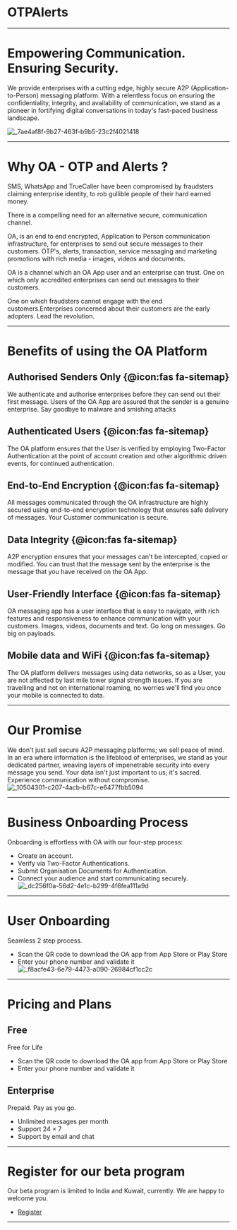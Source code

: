 

# OTPAlerts

--------------------------------------------------------------
# Empowering Communication. Ensuring Security.

We provide enterprises with a cutting edge, highly secure A2P (Application-to-Person) messaging platform. With a relentless focus on ensuring the confidentiality, integrity, and availability of communication, we stand as a pioneer in fortifying digital conversations in today's fast-paced business landscape.

![_7ae4af8f-9b27-463f-b9b5-23c2f4021418](https://github.com/notiphyapp/wwd/assets/5462166/df6c18fa-0042-4510-9ab1-b5cac66893c4)

--------------------------------------------------------------
# Why OA - OTP and Alerts ?

SMS, WhatsApp and TrueCaller have been compromised by fraudsters claiming enterprise identity, to rob gullible people of their hard earned money.

There is a compelling need for an alternative secure, communication channel.

OA, is an end to end encrypted, Application to Person communication infrastructure, for enterprises to send out secure messages to their customers. OTP's, alerts, transaction, service messaging and marketing promotions with rich media - images, videos and documents.

OA is a channel which an OA App user and an enterprise can trust. One on which only accredited enterprises can send out messages to their customers. 

One on which fraudsters cannot engage with the end customers.Enterprises concerned about their customers are the early adopters. Lead the revolution.

--------------------------------------------------------------
# Benefits of using the OA Platform

## Authorised Senders Only  {@icon:fas fa-sitemap} 
We authenticate and authorise enterprises before they can send out their first message. Users of the OA App are assured that the sender is a genuine enterprise. Say goodbye to malware and smishing attacks

## Authenticated Users {@icon:fas fa-sitemap} 
The OA platform ensures that the User is verified by employing Two-Factor Authentication at the point of account creation and other algorithmic driven events, for continued authentication.

## End-to-End Encryption {@icon:fas fa-sitemap} 
All messages communicated through the OA infrastructure are highly secured using end-to-end encryption technology that ensures safe delivery of messages. Your Customer communication is secure.

## Data Integrity {@icon:fas fa-sitemap} 
A2P encryption ensures that your messages can't be intercepted, copied or modified. You can trust that the message sent by the enterprise is the message that you have received on the OA App.

## User-Friendly Interface {@icon:fas fa-sitemap} 
OA messaging app has a user interface that is easy to navigate, with rich features and responsiveness to enhance communication with your customers. Images, videos, documents and text. Go long on messages. Go big on payloads.

## Mobile data and WiFi {@icon:fas fa-sitemap} 
The OA platform delivers messages using data networks, so as a User, you are not affected by last mile tower signal strength issues. If you are travelling and not on international roaming, no worries we'll find you once your mobile is connected to data.

--------------------------------------------------------------

# Our Promise
We don't just sell secure A2P messaging platforms; we sell peace of mind. In an era where information is the lifeblood of enterprises, we stand as your dedicated partner, weaving layers of impenetrable security into every message you send. Your data isn't just important to us; it's sacred. Experience communication without compromise.
![_10504301-c207-4acb-b67c-e6477fbb5094](https://github.com/notiphyapp/wwd/assets/5462166/c9bc9220-fa03-4dbe-9361-baf393e9c68d)

--------------------------------------------------------------
# Business Onboarding Process
Onboarding is effortless with OA with our four-step process:
- Create an account.
- Verify via Two-Factor Authentications.
- Submit Organisation Documents for Authentication.
- Connect your audience and start communicating securely.
![_dc256f0a-56d2-4e1c-b299-4f6fea111a9d](https://github.com/notiphyapp/wwd/assets/5462166/30c7b7f2-ebb5-4a69-af16-52ea7a7d23fc)

--------------------------------------------------------------
# User Onboarding
Seamless 2 step process.
- Scan the QR code to download the OA app from App Store or Play Store
- Enter your phone number and validate it
![_f8acfe43-6e79-4473-a090-26984cf1cc2c](https://github.com/notiphyapp/wwd/assets/5462166/46e75a3c-e70d-4e4d-aae3-79313c78ada2)

--------------------------------------------------------------
# Pricing and Plans
## Free
Free for Life
- Scan the QR code to download the OA app from App Store or Play Store
- Enter your phone number and validate it

## Enterprise
Prepaid. Pay as you go.
- Unlimited messages per month
- Support 24 × 7 
- Support by email and chat

--------------------------------------------------------------
# Register for our beta program
Our beta program is limited to India and Kuwait, currently. We are happy to welcome you.
- [Register](https://app.otpalerts.com/contak/panel/auth/register)

--------------------------------------------------------------
